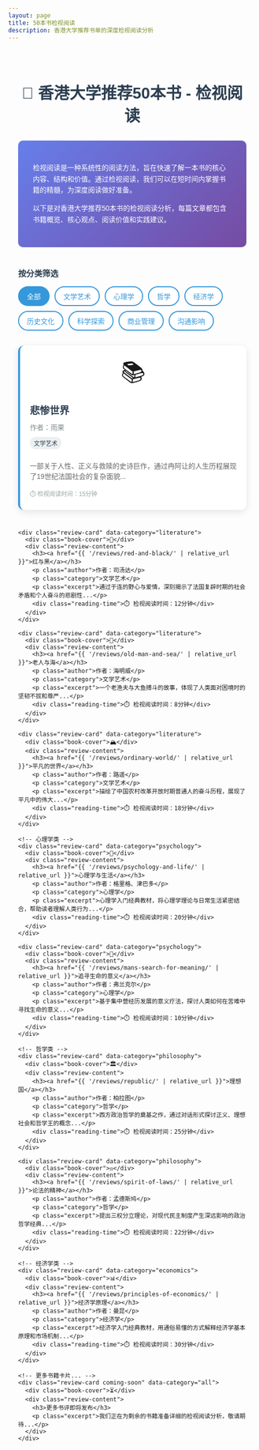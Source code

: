 ```yaml
---
layout: page
title: 50本书检视阅读
description: 香港大学推荐书单的深度检视阅读分析
---
```


<div class="book-reviews-container">
  <h1>📖 香港大学推荐50本书 - 检视阅读</h1>
  
  <div class="intro-section">
    <p>检视阅读是一种系统性的阅读方法，旨在快速了解一本书的核心内容、结构和价值。通过检视阅读，我们可以在短时间内掌握书籍的精髓，为深度阅读做好准备。</p>
    <p>以下是对香港大学推荐50本书的检视阅读分析，每篇文章都包含书籍概览、核心观点、阅读价值和实践建议。</p>
  </div>

  <div class="filter-section">
    <h3>按分类筛选</h3>
    <div class="filter-buttons">
      <button class="filter-btn active" data-category="all">全部</button>
      <button class="filter-btn" data-category="literature">文学艺术</button>
      <button class="filter-btn" data-category="psychology">心理学</button>
      <button class="filter-btn" data-category="philosophy">哲学</button>
      <button class="filter-btn" data-category="economics">经济学</button>
      <button class="filter-btn" data-category="history">历史文化</button>
      <button class="filter-btn" data-category="science">科学探索</button>
      <button class="filter-btn" data-category="business">商业管理</button>
      <button class="filter-btn" data-category="communication">沟通影响</button>
    </div>
  </div>

  <div class="reviews-grid">
    <!-- 文学艺术类 -->
    <div class="review-card" data-category="literature">
      <div class="book-cover">📚</div>
      <div class="review-content">
        <h3><a href="{{ '/reviews/les-miserables/' | relative_url }}">悲惨世界</a></h3>
        <p class="author">作者：雨果</p>
        <p class="category">文学艺术</p>
        <p class="excerpt">一部关于人性、正义与救赎的史诗巨作，通过冉阿让的人生历程展现了19世纪法国社会的复杂面貌...</p>
        <div class="reading-time">⏱️ 检视阅读时间：15分钟</div>
      </div>
    </div>

    <div class="review-card" data-category="literature">
      <div class="book-cover">📖</div>
      <div class="review-content">
        <h3><a href="{{ '/reviews/red-and-black/' | relative_url }}">红与黑</a></h3>
        <p class="author">作者：司汤达</p>
        <p class="category">文学艺术</p>
        <p class="excerpt">通过于连的野心与爱情，深刻揭示了法国复辟时期的社会矛盾和个人奋斗的悲剧性...</p>
        <div class="reading-time">⏱️ 检视阅读时间：12分钟</div>
      </div>
    </div>

    <div class="review-card" data-category="literature">
      <div class="book-cover">🌊</div>
      <div class="review-content">
        <h3><a href="{{ '/reviews/old-man-and-sea/' | relative_url }}">老人与海</a></h3>
        <p class="author">作者：海明威</p>
        <p class="category">文学艺术</p>
        <p class="excerpt">一个老渔夫与大鱼搏斗的故事，体现了人类面对困境时的坚韧不拔和尊严...</p>
        <div class="reading-time">⏱️ 检视阅读时间：8分钟</div>
      </div>
    </div>

    <div class="review-card" data-category="literature">
      <div class="book-cover">🏔️</div>
      <div class="review-content">
        <h3><a href="{{ '/reviews/ordinary-world/' | relative_url }}">平凡的世界</a></h3>
        <p class="author">作者：路遥</p>
        <p class="category">文学艺术</p>
        <p class="excerpt">描绘了中国农村改革开放时期普通人的奋斗历程，展现了平凡中的伟大...</p>
        <div class="reading-time">⏱️ 检视阅读时间：18分钟</div>
      </div>
    </div>

    <!-- 心理学类 -->
    <div class="review-card" data-category="psychology">
      <div class="book-cover">🧠</div>
      <div class="review-content">
        <h3><a href="{{ '/reviews/psychology-and-life/' | relative_url }}">心理学与生活</a></h3>
        <p class="author">作者：格里格、津巴多</p>
        <p class="category">心理学</p>
        <p class="excerpt">心理学入门经典教材，将心理学理论与日常生活紧密结合，帮助读者理解人类行为...</p>
        <div class="reading-time">⏱️ 检视阅读时间：20分钟</div>
      </div>
    </div>

    <div class="review-card" data-category="psychology">
      <div class="book-cover">🎯</div>
      <div class="review-content">
        <h3><a href="{{ '/reviews/mans-search-for-meaning/' | relative_url }}">追寻生命的意义</a></h3>
        <p class="author">作者：弗兰克尔</p>
        <p class="category">心理学</p>
        <p class="excerpt">基于集中营经历发展的意义疗法，探讨人类如何在苦难中寻找生命的意义...</p>
        <div class="reading-time">⏱️ 检视阅读时间：10分钟</div>
      </div>
    </div>

    <!-- 哲学类 -->
    <div class="review-card" data-category="philosophy">
      <div class="book-cover">🏛️</div>
      <div class="review-content">
        <h3><a href="{{ '/reviews/republic/' | relative_url }}">理想国</a></h3>
        <p class="author">作者：柏拉图</p>
        <p class="category">哲学</p>
        <p class="excerpt">西方政治哲学的奠基之作，通过对话形式探讨正义、理想社会和哲学王的概念...</p>
        <div class="reading-time">⏱️ 检视阅读时间：25分钟</div>
      </div>
    </div>

    <div class="review-card" data-category="philosophy">
      <div class="book-cover">⚖️</div>
      <div class="review-content">
        <h3><a href="{{ '/reviews/spirit-of-laws/' | relative_url }}">论法的精神</a></h3>
        <p class="author">作者：孟德斯鸠</p>
        <p class="category">哲学</p>
        <p class="excerpt">提出三权分立理论，对现代民主制度产生深远影响的政治哲学经典...</p>
        <div class="reading-time">⏱️ 检视阅读时间：22分钟</div>
      </div>
    </div>

    <!-- 经济学类 -->
    <div class="review-card" data-category="economics">
      <div class="book-cover">📊</div>
      <div class="review-content">
        <h3><a href="{{ '/reviews/principles-of-economics/' | relative_url }}">经济学原理</a></h3>
        <p class="author">作者：曼昆</p>
        <p class="category">经济学</p>
        <p class="excerpt">经济学入门经典教材，用通俗易懂的方式解释经济学基本原理和市场机制...</p>
        <div class="reading-time">⏱️ 检视阅读时间：30分钟</div>
      </div>
    </div>

    <!-- 更多书籍卡片... -->
    <div class="review-card coming-soon" data-category="all">
      <div class="book-cover">⏳</div>
      <div class="review-content">
        <h3>更多书评即将发布</h3>
        <p class="excerpt">我们正在为剩余的书籍准备详细的检视阅读分析，敬请期待...</p>
      </div>
    </div>
  </div>
</div>

<style>
.book-reviews-container {
  max-width: 1200px;
  margin: 0 auto;
  padding: 20px;
  font-family: 'Noto Sans SC', sans-serif;
}

.book-reviews-container h1 {
  text-align: center;
  color: #2c3e50;
  margin-bottom: 30px;
  font-size: 32px;
}

.intro-section {
  background: linear-gradient(135deg, #667eea 0%, #764ba2 100%);
  color: white;
  padding: 30px;
  border-radius: 10px;
  margin-bottom: 40px;
}

.intro-section p {
  margin-bottom: 15px;
  line-height: 1.6;
}

.filter-section {
  margin-bottom: 30px;
}

.filter-section h3 {
  color: #2c3e50;
  margin-bottom: 15px;
}

.filter-buttons {
  display: flex;
  flex-wrap: wrap;
  gap: 10px;
}

.filter-btn {
  padding: 8px 16px;
  border: 2px solid #3498db;
  background: white;
  color: #3498db;
  border-radius: 20px;
  cursor: pointer;
  transition: all 0.3s ease;
  font-size: 14px;
}

.filter-btn:hover,
.filter-btn.active {
  background: #3498db;
  color: white;
}

.reviews-grid {
  display: grid;
  grid-template-columns: repeat(auto-fill, minmax(350px, 1fr));
  gap: 25px;
}

.review-card {
  background: white;
  border-radius: 12px;
  padding: 20px;
  box-shadow: 0 4px 15px rgba(0,0,0,0.1);
  transition: transform 0.3s ease, box-shadow 0.3s ease;
  border-left: 4px solid #3498db;
}

.review-card:hover {
  transform: translateY(-5px);
  box-shadow: 0 8px 25px rgba(0,0,0,0.15);
}

.review-card.coming-soon {
  border-left-color: #95a5a6;
  opacity: 0.7;
}

.book-cover {
  font-size: 48px;
  text-align: center;
  margin-bottom: 15px;
}

.review-content h3 {
  margin: 0 0 10px 0;
  color: #2c3e50;
  font-size: 20px;
}

.review-content h3 a {
  color: #2c3e50;
  text-decoration: none;
  transition: color 0.3s ease;
}

.review-content h3 a:hover {
  color: #3498db;
}

.author {
  color: #7f8c8d;
  font-size: 14px;
  margin: 5px 0;
}

.category {
  display: inline-block;
  background: #ecf0f1;
  color: #2c3e50;
  padding: 4px 8px;
  border-radius: 12px;
  font-size: 12px;
  margin: 5px 0 10px 0;
}

.excerpt {
  color: #666;
  line-height: 1.5;
  margin-bottom: 15px;
  font-size: 14px;
}

.reading-time {
  color: #95a5a6;
  font-size: 12px;
  display: flex;
  align-items: center;
  gap: 5px;
}

@media (max-width: 768px) {
  .book-reviews-container {
    padding: 15px;
  }
  
  .book-reviews-container h1 {
    font-size: 24px;
  }
  
  .reviews-grid {
    grid-template-columns: 1fr;
  }
  
  .filter-buttons {
    justify-content: center;
  }
  
  .filter-btn {
    font-size: 12px;
    padding: 6px 12px;
  }
}
</style>

<script>
document.addEventListener('DOMContentLoaded', function() {
  const filterButtons = document.querySelectorAll('.filter-btn');
  const reviewCards = document.querySelectorAll('.review-card');

  filterButtons.forEach(button => {
    button.addEventListener('click', function() {
      // 移除所有按钮的active类
      filterButtons.forEach(btn => btn.classList.remove('active'));
      // 添加active类到当前按钮
      this.classList.add('active');
      
      const category = this.getAttribute('data-category');
      
      reviewCards.forEach(card => {
        if (category === 'all' || card.getAttribute('data-category') === category) {
          card.style.display = 'block';
        } else {
          card.style.display = 'none';
        }
      });
    });
  });
});
</script> 